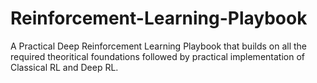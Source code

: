 # Reinforcement-Learning-Playbook

A Practical Deep Reinforcement Learning Playbook that builds on all the required theoritical foundations followed by practical implementation of Classical RL and Deep RL.
